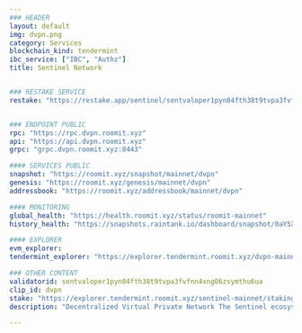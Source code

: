 ```yaml
---
### HEADER
layout: default
img: dvpn.png
category: Services
blockchain_kind: tendermint
ibc_service: ["IBC", "Authz"]
title: Sentinel Network


### RESTAKE SERVICE
restake: "https://restake.app/sentinel/sentvaloper1pyn04fth38t9tvpa3fvfnn4xng06zsymthu6ua"


### ENDPOINT PUBLIC
rpc: "https://rpc.dvpn.roomit.xyz"
api: "https://api.dvpn.roomit.xyz"
grpc: "grpc.dvpn.roomit.xyz:8443"

#### SERVICES PUBLIC
snapshot: "https://roomit.xyz/snapshot/mainnet/dvpn"
genesis: "https://roomit.xyz/genesis/mainnet/dvpn"
addressbook: "https://roomit.xyz/addressbook/mainnet/dvpn"

#### MONITORING
global_health: "https://health.roomit.xyz/status/roomit-mainnet"
history_health: "https://snapshots.raintank.io/dashboard/snapshot/0aY5X30x5fT7GQq1qJOFfHj5ELmjyQ4g"

#### EXPLORER
evm_explorer: 
tendermint_explorer: "https://explorer.tendermint.roomit.xyz/dvpn-mainnet/staking/sentvaloper1pyn04fth38t9tvpa3fvfnn4xng06zsymthu6ua"

### OTHER CONTENT
validatorid: sentvaloper1pyn04fth38t9tvpa3fvfnn4xng06zsymthu6ua
clip_id: dvpn
stake: "https://explorer.tendermint.roomit.xyz/sentinel-mainnet/staking/sentvaloper1pyn04fth38t9tvpa3fvfnn4xng06zsymthu6ua"
description: "Decentralized Virtual Private Network The Sentinel ecosystem is a global network of autonomous dVPN applications that enable private and censorship resistant internet access"

---
```

